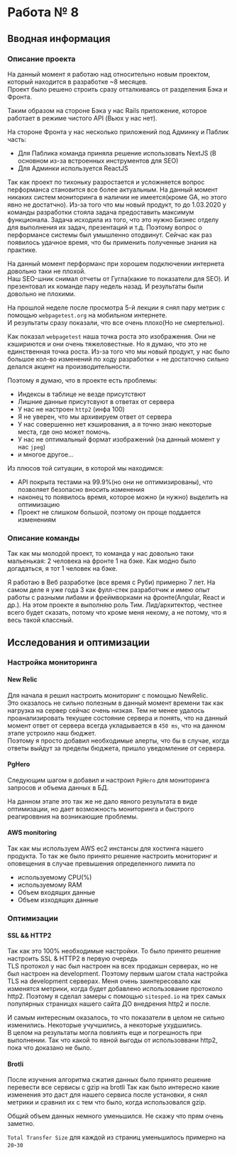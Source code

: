 # Работа № 8  

## Вводная информация

### Описание проекта 

На данный момент я работаю над относительно новым проектом, который находится в разработке ~8 месяцев.  
Проект было решено строить сразу отталкиваясь от разделения Бэка и Фронта. 

Таким образом на стороне Бэка у нас Rails приложение, которое работает в режиме чистого API (Вьюх у нас нет).

На стороне Фронта у нас несколько приложений под Админку и Паблик часть:
- Для Паблика команда приняла решение использовать NextJS (В основном из-за встроенных инструментов для SEO)
- Для Админки используется ReactJS 

Так как проект по тихоньку разростается и усложняется вопрос перформанса становится все более актуальным. 
На данный момент никаких систем мониторинга в наличии не имеется(кроме GA, но этого явно не достатчно). 
Из-за того что мы новый продукт, то до 1.03.2020 у команды разработки стояла задача предоставить максимум функционала. 
Задача исходила из того, что это нужно Бизнес отделу для выполнения их задач, презентаций и т.д. Поэтому вопрос о перформансе системы был умышленно отодвинут.
Сейчас как раз появилось удачное время, что бы применить полученные знания на практике.
 
На данный момент перформанс при хорошем подключении интернета довольно таки не плохой.  
Наш SEO-шник снимал отчеты от Гугла(какие то показатели для SEO). И презентовал их команде пару недель назад. 
И результаты были довольно не плохими. 

На прошлой неделе после просмотра 5-й лекции я снял пару метрик с помощью `webpagetest.org` на мобильном интернете.   
И результаты сразу показали, что все очень плохо(Но не смертельно).

Как показал `webpagetest` наша точка роста это изображения. Они не кэшириются и они очень тяжеловестные. 
Но я думаю, что это не единственная точка роста. Из-за того что мы новый продукт, у нас было большое кол-во изменений по ходу разработки + не достаточно сильно делался акцент на производительности. 

Поэтому я думаю, что в проекте есть проблемы:  
- Индексы в таблице не везде присутствют
- Лишние данные присутсвуют в ответах от сервера
- У нас не настроен `http2` (инфа 100)
- Я не уверен, что мы архивируем ответ от сервера 
- У нас совершенно нет кэширования, а я точно знаю некоторые места, где оно может помочь.
- У нас не оптимальный формат изображений (на данный момент у нас `jpeg`)
- и многое другое... 

Из плюсов той ситуации, в которой мы находимся: 
- API покрыта тестами на 99.9%(но они не оптимизированы), что позволяет безопасно вносить изменения
- наконец то появилось время, которое можно (и нужно) выделить на оптимизацию
- Проект не слишком большой, поэтому он проще поддается изменениям

### Описание команды

Так как мы молодой проект, то команда у нас довольно таки мальенькая: 2 человека на фронте 1 на бэке. 
Как модно было догадаться, я тот 1 человек на бэке. 

Я работаю в Веб разработке (все время с Руби) примерно 7 лет. На самом деле я уже года 3 как фулл-стек разработчик и имею опыт 
работы с разными либами и фреймворками на фронте(Angular, React и др.).
На этом проекте я выполняю роль Тим. Лид/архитектор, честнее всего будет сказать, потому что кроме меня некому, а не потому, что я весь такой классный.


## Исследования и оптимизации

### Настройка мониторинга 

#### New Relic

Для начала я решил настроить мониторинг с помощью NewRelic.   
Это оказалось не сильно полезным в данный момент времени так как нагрузка на сервер сейчас очень низкая. 
Тем не менее удалось проанализировать текущее состояние сервера и понять, что на данный момент ответ от сервера всегда укладывается в `450 ms`, 
что на данном этапе устроило наш бюджет.   
Поэтому я просто добавил необходимые алерты, что бы в случае, когда ответы выйдут за пределы бюджета, пришло уведомление от сервера.

#### PgHero

Следующим шагом я добавил и настроил `PgHero` для мониторинга запросов и объема данных в БД. 

На данном этапе это так же не дало явного результата в виде оптимизации, но дает возможность мониторинга и быстрого реагироввния на возникающие проблемы.

#### AWS monitoring

Так как мы используем AWS ec2 инстансы для хостинга нашего продукта. 
То так же было принято решение настроить мониторинг и оповещения в случае превышения определенного лимита по
- используемому CPU(%) 
- используемому RAM
- Объем входящих данные
- Объем изходящих данные 

### Оптимизации
 
#### SSL && HTTP2

Так как это 100% необходимые настройки. То было принято решение настроить SSL & HTTP2 в первую очередь  
TLS протокол у нас был настроен на всех продакшн серверах, но не был настроен на development. 
Поэтому первым шагом стала настройка TLS на development серверах.
Меня очень заинтересовало как изменятся метрики, когда будет добавлено использование протоколо http2. 
Поэтому я сделал замеры с помощью `sitesped.io` на трех самых популярных страницах нашего сайта ДО внедрения http2 и после. 

И самым интересным оказалось, то что показатели в целом не сильно изменились. Некоторые учучшились, а некоторые ухудшились.  
В целом на результаты могла повлиять еще и погрешность при выполнении. Так что какой то явной выгоды от использоввани http2, пока что доказано не было.  
 
#### Brotli

После изучения алгоритма сжатия данных было принято решение перевести все сервисы с gzip на brotli 
Так как было интересно какие изменения это даст для нашего сервиса после установки, я снял метрики и сравнил их с тем что было, когда использовался gzip.

Общий объем данных немного уменьшился. Не скажу что прям очень заметно.

`Total Transfer Size` для каждой из страниц уменьшилось примерно на `20`-`30`